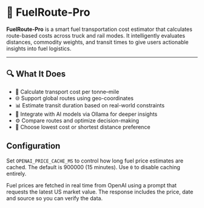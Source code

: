 # 🚛 FuelRoute-Pro

**FuelRoute-Pro** is a smart fuel transportation cost estimator that calculates route-based costs across truck and rail modes. It intelligently evaluates distances, commodity weights, and transit times to give users actionable insights into fuel logistics.

---

## 🔍 What It Does

- 🚚 Calculate transport cost per tonne–mile
- 🌐 Support global routes using geo-coordinates
- 📊 Estimate transit duration based on real-world constraints
- 🤖 Integrate with AI models via Ollama for deeper insights
- ⚙️ Compare routes and optimize decision-making
- 🎯 Choose lowest cost or shortest distance preference

## Configuration

Set `OPENAI_PRICE_CACHE_MS` to control how long fuel price estimates are cached.
The default is 900000 (15 minutes). Use `0` to disable caching entirely.

Fuel prices are fetched in real time from OpenAI using a prompt that requests the latest US market value. The response includes the price, date and source so you can verify the data.
